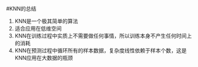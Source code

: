 #KNN的总结


1. KNN是一个极其简单的算法
2. 适合应用在低维空间
3. KNN在训练过程中实质上不需要做任何事情，所以训练本身不产生任何时间上的消耗
4. KNN在预测过程中循环所有的样本数据，复杂度线性依赖于样本个数，这是KNN应用在大数据的瓶颈
